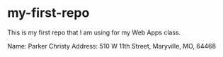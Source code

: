 # my-first-repo
This is my first repo that I am using for my Web Apps class.

Name: Parker Christy
Address: 510 W 11th Street, Maryville, MO, 64468
